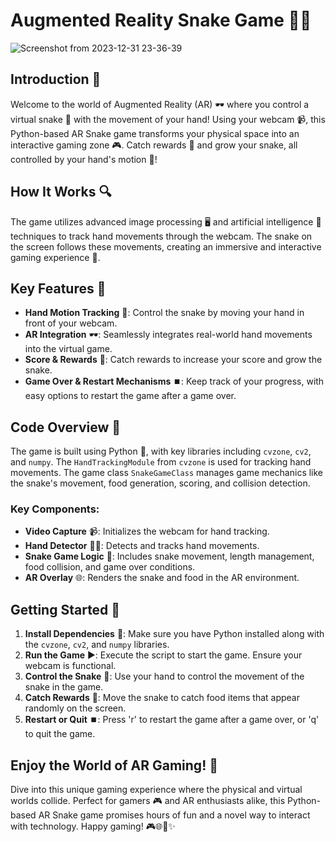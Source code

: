 # Augmented Reality Snake Game 🐍✨
![Screenshot from 2023-12-31 23-36-39](https://github.com/ahbarabdellah/VR-snake-game/assets/71067263/a2ac8a9e-f9e5-47d2-b94e-a4149759b3ef)

## Introduction 🌟
Welcome to the world of Augmented Reality (AR) 🕶️ where you control a virtual snake 🐍 with the movement of your hand! Using your webcam 📹, this Python-based AR Snake game transforms your physical space into an interactive gaming zone 🎮. Catch rewards 🍏 and grow your snake, all controlled by your hand's motion 👋!

## How It Works 🔍
The game utilizes advanced image processing 🖥️ and artificial intelligence 🤖 techniques to track hand movements through the webcam. The snake on the screen follows these movements, creating an immersive and interactive gaming experience 🌈.

## Key Features 🌈
- **Hand Motion Tracking** 👋: Control the snake by moving your hand in front of your webcam.
- **AR Integration** 🕶️: Seamlessly integrates real-world hand movements into the virtual game.
- **Score & Rewards** 🍏: Catch rewards to increase your score and grow the snake.
- **Game Over & Restart Mechanisms** ⏹️: Keep track of your progress, with easy options to restart the game after a game over.

## Code Overview 📜
The game is built using Python 🐍, with key libraries including `cvzone`, `cv2`, and `numpy`. The `HandTrackingModule` from `cvzone` is used for tracking hand movements. The game class `SnakeGameClass` manages game mechanics like the snake's movement, food generation, scoring, and collision detection.

### Key Components:
- **Video Capture** 📹: Initializes the webcam for hand tracking.
- **Hand Detector** 🕵️‍♂️: Detects and tracks hand movements.
- **Snake Game Logic** 🎲: Includes snake movement, length management, food collision, and game over conditions.
- **AR Overlay** 🌐: Renders the snake and food in the AR environment.

## Getting Started 🚀
1. **Install Dependencies** 🧰: Make sure you have Python installed along with the `cvzone`, `cv2`, and `numpy` libraries.
2. **Run the Game** ▶️: Execute the script to start the game. Ensure your webcam is functional.
3. **Control the Snake** 🐍: Use your hand to control the movement of the snake in the game.
4. **Catch Rewards** 🍏: Move the snake to catch food items that appear randomly on the screen.
5. **Restart or Quit** ⏹️: Press 'r' to restart the game after a game over, or 'q' to quit the game.

## Enjoy the World of AR Gaming! 🎉
Dive into this unique gaming experience where the physical and virtual worlds collide. Perfect for gamers 🎮 and AR enthusiasts alike, this Python-based AR Snake game promises hours of fun and a novel way to interact with technology. Happy gaming! 🎮🌐🐍✨
